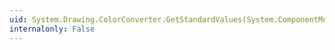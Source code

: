 ```yaml
---
uid: System.Drawing.ColorConverter.GetStandardValues(System.ComponentModel.ITypeDescriptorContext)
internalonly: False
---
```

